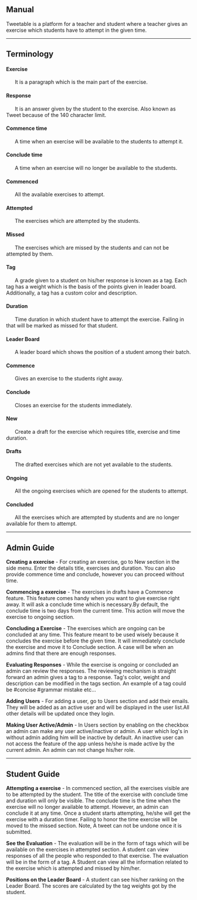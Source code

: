 ## Manual

Tweetable is a platform for a teacher and student where a teacher gives an exercise which students have to attempt in the given time.

---

## Terminology

#### Exercise
&nbsp; &nbsp; &nbsp; It is a paragraph which is the main part of the exercise.

#### Response
&nbsp; &nbsp; &nbsp; It is an answer given by the student to the exercise. Also known as Tweet because of the 140 character limit.

#### Commence time
&nbsp; &nbsp; &nbsp; A time when an exercise will be available to the students to attempt it.

#### Conclude time
&nbsp; &nbsp; &nbsp; A time when an exercise will no longer be available to the students.

#### Commenced
&nbsp; &nbsp; &nbsp; All the available exercises to attempt.

#### Attempted
&nbsp; &nbsp; &nbsp; The exercises which are attempted by the students.

#### Missed
&nbsp; &nbsp; &nbsp; The exercises which are missed by the students and can not be attempted by them.

#### Tag
&nbsp; &nbsp; &nbsp; A grade given to a student on his/her response is known as a tag. Each tag has a weight which is the basis of the points given in leader board. Additionally, a tag has a custom color and description.

#### Duration
&nbsp; &nbsp; &nbsp; Time duration in which student have to attempt the exercise. Failing in that will be marked as missed for that student.

#### Leader Board
&nbsp; &nbsp; &nbsp; A leader board which shows the position of a student among their batch.

#### Commence
&nbsp; &nbsp; &nbsp; Gives an exercise to the students right away.

#### Conclude
&nbsp; &nbsp; &nbsp; Closes an exercise for the students immediately.

#### New
&nbsp; &nbsp; &nbsp; Create a draft for the exercise which requires title, exercise and time duration.

#### Drafts
&nbsp; &nbsp; &nbsp; The drafted exercises which are not yet available to the students.

#### Ongoing
&nbsp; &nbsp; &nbsp; All the ongoing exercises which are opened for the students to attempt.

#### Concluded
&nbsp; &nbsp; &nbsp; All the exercises which are attempted by students and are no longer available for them to attempt.

____

## Admin Guide

**Creating a exercise** - For creating an exercise, go to New section in the side menu. Enter the details title, exercises and duration. You can also provide commence time and conclude, however
you can proceed without time.

**Commencing a exercise** - The exercises in drafts have a Commence feature. This feature comes handy when you want to give exercise right away. It will ask a conclude time which is necessary.By default, the conclude time is two days from the current time. This action will move the exercise to ongoing section.

**Concluding a Exercise** - The exercises which are ongoing can be concluded at any time. This feature meant to be used wisely because it concludes the exercise before the given time. It will immediately conclude the exercise and move it to Conclude section. A case will be when an admins find that there are enough responses.

**Evaluating Responses** - While the exercise is ongoing or concluded an admin can review the responses. The reviewing mechanism is straight forward an admin gives a tag to a response. Tag's color, weight and description can be modified in the tags section.
An example of a tag could be #concise #grammar mistake etc...

**Adding Users** - For adding a user, go to Users section and add their emails. They will be added as an active user and will be displayed in the user list.All other details will be updated once they login.

**Making User Active/Admin** - In Users section by enabling on the checkbox an admin can make any user active/inactive or admin. A user which log's in without admin adding him will be inactive by default. An inactive user can not access the feature of the app unless he/she is made active by the current admin. An admin can not change his/her role.


____

## Student Guide

**Attempting a exercise** - In commenced section, all the exercises visible are to be attempted by the student. The title of the exercise with conclude time and duration will only be visible. The conclude time is the time when the exercise will no longer available to attempt. However, an admin can conclude it at any time. Once a student starts attempting, he/she will get the exercise with a duration timer. Failing to honor the time exercise will be moved to the missed section. Note, A tweet can not be undone once it is submitted.

**See the Evaluation** - The evaluation will be in the form of tags which will be available on the exercises in attempted section. A student can view responses of all the people who responded to that exercise. The evaluation will be in the form of a tag.
A Student can view all the information related to the exercise which is attempted and missed by him/her.

**Positions on the Leader Board** - A student can see his/her ranking on the Leader Board. The scores are calculated by the tag weights got by the student.
